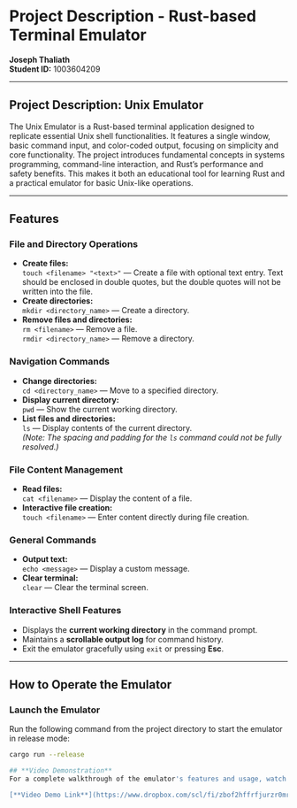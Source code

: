 # Project Description - Rust-based Terminal Emulator

**Joseph Thaliath**  
**Student ID:** 1003604209  

---

## **Project Description: Unix Emulator**

The Unix Emulator is a Rust-based terminal application designed to replicate essential Unix shell functionalities. It features a single window, basic command input, and color-coded output, focusing on simplicity and core functionality. The project introduces fundamental concepts in systems programming, command-line interaction, and Rust’s performance and safety benefits. This makes it both an educational tool for learning Rust and a practical emulator for basic Unix-like operations.

---

## **Features**

### **File and Directory Operations**
- **Create files:**  
  `touch <filename> "<text>"` — Create a file with optional text entry. Text should be enclosed in double quotes, but the double quotes will not be written into the file.  
- **Create directories:**  
  `mkdir <directory_name>` — Create a directory.
- **Remove files and directories:**  
  `rm <filename>` — Remove a file.  
  `rmdir <directory_name>` — Remove a directory.

### **Navigation Commands**
- **Change directories:**  
  `cd <directory_name>` — Move to a specified directory.
- **Display current directory:**  
  `pwd` — Show the current working directory.
- **List files and directories:**  
  `ls` — Display contents of the current directory.  
  *(Note: The spacing and padding for the `ls` command could not be fully resolved.)*

### **File Content Management**
- **Read files:**  
  `cat <filename>` — Display the content of a file.  
- **Interactive file creation:**  
  `touch <filename>` — Enter content directly during file creation.

### **General Commands**
- **Output text:**  
  `echo <message>` — Display a custom message.  
- **Clear terminal:**  
  `clear` — Clear the terminal screen.

### **Interactive Shell Features**
- Displays the **current working directory** in the command prompt.
- Maintains a **scrollable output log** for command history.
- Exit the emulator gracefully using `exit` or pressing **Esc**.

---

## **How to Operate the Emulator**

### **Launch the Emulator**
Run the following command from the project directory to start the emulator in release mode:  

```bash
cargo run --release

## **Video Demonstration**  
For a complete walkthrough of the emulator's features and usage, watch the video demo:  

[**Video Demo Link**](https://www.dropbox.com/scl/fi/zbof2hffrfjurzr0mrqnh/Video-Demo-ECE-1724.mov?rlkey=pil1sl0myysywkxbuhmws4ad3&st=yuo3i5uq&dl=0)


